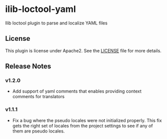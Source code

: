 # ilib-loctool-yaml

Ilib loctool plugin to parse and localize YAML files

## License

This plugin is license under Apache2. See the [LICENSE](./LICENSE)
file for more details.

## Release Notes

### v1.2.0
- Add support of yaml comments that enables providing context
comments for translators

### v1.1.1

- Fix a bug where the pseudo locales were not initialized properly.
  This fix gets the right set of locales from the project settings to
  see if any of them are pseudo locales.


